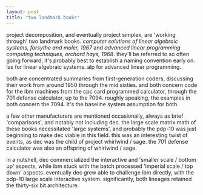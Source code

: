 ```yaml
---
layout: post
title: "two landmark books"
---
```


project decomposition, and eventually project simplex, are 'working through' two landmark books. _computer solutions of linear algebraic systems, forsythe and moler, 1967_ and _advanced linear programming computing techniques, orchard hays, 1968_. they'll be referred to so often going forward, it's probably best to establish a naming convention early on. las for linear algebraic systems. alp for advanced linear programming.

both are concentrated summaries from first-generation coders, discussing their work from around 1950 through the mid sixties. and both concern code for the ibm machines from the cpc card programmed calculator, through the 701 defense calculator, up to the 7094. roughly speaking, the examples in both concern the 7094. it's the baseline system assumption for both. 

a few other manufacturers are mentioned occasionally, always as brief 'comparisons', and notably not including dec. the large scale matrix math of these books necessitated 'large systems', and probably the pdp-10 was just beginning to make dec viable in this field. this was an interesting twist of events, as dec was the child of project whirlwind / sage. the 701 defense calculator was also an offspring of whirlwind / sage. 

in a nutshell, dec commercialized the interactive and 'smaller scale / bottom up' aspects, while ibm stuck with the batch processed 'imperial scale / top down' aspects. eventually dec grew able to challenge ibm directly, with the pdp-10 large scale interactive system. significantly, both lineages retained the thirty-six bit architecture.
